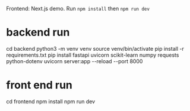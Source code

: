 Frontend: Next.js demo. Run `npm install` then `npm run dev`


# backend run 
cd backend
python3 -m venv venv
source venv/bin/activate
pip install -r requirements.txt
pip install fastapi uvicorn scikit-learn numpy requests python-dotenv
uvicorn server:app --reload --port 8000

# front end run 
cd frontend
npm install
npm run dev

